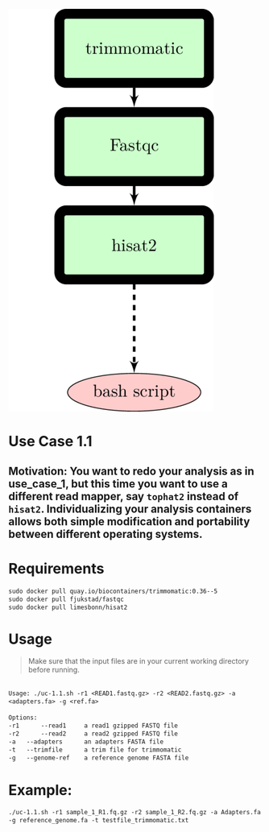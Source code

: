 ![alt text](../generate_flowchart/flowChartImages/useCase11.png)
# Use Case 1.1

## Motivation: You want to redo your analysis as in use\_case\_1, but this time you want to use a different read mapper, say `tophat2` instead of `hisat2`. Individualizing your analysis containers allows both simple modification and portability between different operating systems. 

# Requirements
```
sudo docker pull quay.io/biocontainers/trimmomatic:0.36--5
sudo docker pull fjukstad/fastqc
sudo docker pull limesbonn/hisat2
```

# Usage
> Make sure that the input files are in your current working directory before running.
```

Usage: ./uc-1.1.sh -r1 <READ1.fastq.gz> -r2 <READ2.fastq.gz> -a <adapters.fa> -g <ref.fa>

Options:
-r1      --read1     a read1 gzipped FASTQ file
-r2      --read2     a read2 gzipped FASTQ file
-a   --adapters      an adapters FASTA file
-t   --trimfile      a trim file for trimmomatic
-g   --genome-ref    a reference genome FASTA file
```

# Example:
```
./uc-1.1.sh -r1 sample_1_R1.fq.gz -r2 sample_1_R2.fq.gz -a Adapters.fa -g reference_genome.fa -t testfile_trimmomatic.txt
```

